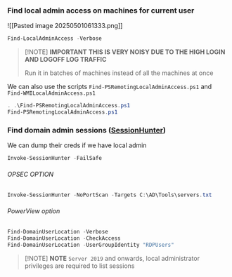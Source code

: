 ### Find local admin access on machines for current user
![[Pasted image 20250501061333.png]]
```powershell
Find-LocalAdminAccess -Verbose
```

> [!NOTE] **IMPORTANT**
> **THIS IS VERY NOISY DUE TO THE HIGH LOGIN AND LOGOFF LOG TRAFFIC**
> 
> Run it in batches of machines instead of all the machines at once

We can also use the scripts `Find-PSRemotingLocalAdminAccess.ps1` and `Find-WMILocalAdminAccess.ps1`

```powershell
. .\Find-PSRemotingLocalAdminAccess.ps1
Find-PSRemotingLocalAdminAccess.ps1
```

### Find domain admin sessions ([SessionHunter](https://github.com/Leo4j/Invoke-SessionHunter))
We can dump their creds if we have local admin
```powershell
Invoke-SessionHunter -FailSafe
```

###### OPSEC OPTION
```powershell
Invoke-SessionHunter -NoPortScan -Targets C:\AD\Tools\servers.txt
```

###### PowerView option
```powershell
Find-DomainUserLocation -Verbose
Find-DomainUserLocation -CheckAccess
Find-DomainUserLocation -UserGroupIdentity "RDPUsers"
```

> [!NOTE] **NOTE**
> `Server 2019` and onwards, local administrator privileges are required to list sessions

